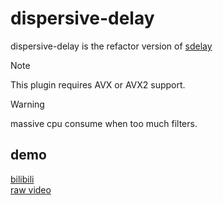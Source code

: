 # dispersive-delay

dispersive-delay is the refactor version of [sdelay](https://github.com/a5632645/sdelay)

> [!NOTE]  
> This plugin requires AVX or AVX2 support.  

> [!WARNING]  
> massive cpu consume when too much filters.  

## demo
[bilibili](https://b23.tv/fBF42Zw)  
[raw video](https://www.youtube.com/watch?v=jEtyFu0hCgI&t=110s)  